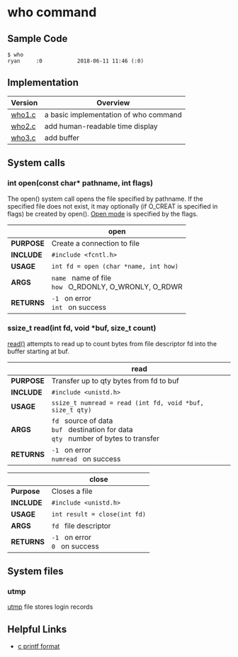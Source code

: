 # who command
## Sample Code
```
$ who 
ryan     :0           2018-06-11 11:46 (:0)
```
## Implementation
| Version | Overview |
|---------|----------|
| [who1.c](https://github.com/AtlasUnion/Unix/blob/master/User%2C%20Files/who/who1.c)  | a basic implementation of who command |
| [who2.c](https://github.com/AtlasUnion/Unix/blob/master/User%2C%20Files/who/who2.c)  | add human-readable time display |
| [who3.c](https://github.com/AtlasUnion/Unix/blob/master/User%2C%20Files/who/who3.c)  | add buffer |
## System calls
### int open(const char* pathname, int flags)
The open() system call opens the file specified by pathname.  If the specified file does not exist, it may optionally (if O_CREAT is specified in flags) be created by open(). [Open mode](http://man7.org/linux/man-pages/man2/open.2.html) is specified by the flags.


|         	| open                                                                   	|
|---------	|------------------------------------------------------------------------	|
| **PURPOSE** 	| Create a connection to file                                            	|
| **INCLUDE** 	| `#include <fcntl.h>`                                         	|
| **USAGE**   	| `int fd = open (char *name, int how)`                           	|
| **ARGS**  	| `name` &nbsp; name of file    <br>       `how` &nbsp;   O_RDONLY, O_WRONLY, O_RDWR 	|
| **RETURNS** 	| `-1` &nbsp; on error    <br>      `int` &nbsp; on success                          	|

### ssize_t read(int fd, void *buf, size_t count)
[read()](http://man7.org/linux/man-pages/man2/read.2.html) attempts to read up to count bytes from file descriptor fd into the buffer starting at buf.


|         	| read                                                                       	|
|---------	|----------------------------------------------------------------------------	|
| **PURPOSE** 	| Transfer up to qty bytes from fd to buf                                    	|
| **INCLUDE** 	| `#include <unistd.h>`                                                        	|
| **USAGE**   	| `ssize_t numread = read (int fd, void *buf, size_t qty)`                     	|
| **ARGS**    	| `fd` &nbsp; source of data <br> `buf` &nbsp; destination for data <br> `qty` &nbsp; number of bytes to transfer 	|
| **RETURNS** 	| `-1` &nbsp; on error <br> `numread` &nbsp; on success                                            	|

|           | close                           |
|-----------|---------------------------------|
| **Purpose** | Closes a file                 |
| **INCLUDE** | `#include <unistd.h>`         |
| **USAGE**   | `int result = close(int fd)`  |
| **ARGS**    | `fd` &nbsp; file descriptor   |
| **RETURNS** | `-1` &nbsp; on error <br> `0` &nbsp; on success|

## System files
### utmp
[utmp](http://man7.org/linux/man-pages/man5/utmp.5.html) file stores login records
## Helpful Links
* [c printf format](https://en.wikipedia.org/wiki/Printf_format_string#Format_placeholder_specification)
